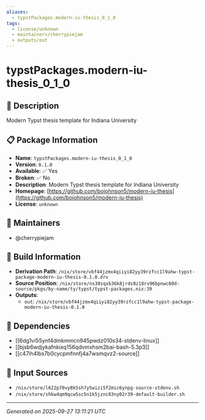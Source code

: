 ```yaml
---
aliases:
  - typstPackages.modern-iu-thesis_0_1_0
tags:
  - license/unknown
  - maintainers/cherrypiejam
  - outputs/out
---
```


# typstPackages.modern-iu-thesis_0_1_0

## 📝 Description

Modern Typst thesis template for Indiana University

## 📋 Package Information

- **Name**: `typstPackages.modern-iu-thesis_0_1_0`
- **Version**: `0.1.0`
- **Available**: ✅ Yes
- **Broken**: ✅ No
- **Description**: Modern Typst thesis template for Indiana University
- **Homepage**: [https://github.com/bojohnson5/modern-iu-thesis](https://github.com/bojohnson5/modern-iu-thesis)
- **License**: `unknown`
## 👥 Maintainers

- @cherrypiejam


## 🔧 Build Information

- **Derivation Path**: `/nix/store/vbf44jzmx4qiiyi82yy39rzfcc1l9ahw-typst-package-modern-iu-thesis-0.1.0.drv`
- **Source Position**: `/nix/store/ns30sqxb36k8jrds8z18rv96bpnwc60d-source/pkgs/by-name/ty/typst/typst-packages.nix:39`
- **Outputs**:
  - `out`:  `/nix/store/vbf44jzmx4qiiyi82yy39rzfcc1l9ahw-typst-package-modern-iu-thesis-0.1.0`

## 🔗 Dependencies

- [[6dg1vi55ynf4dmkmmcn945pwdz010s34-stdenv-linux]]
- [[bjsb6wdjykafnkixq156qdvmxhsm2bai-bash-5.3p3]]
- [[c47ih4lbs7b0cycpmfnnfj4a7wsmqvz2-source]]

## 📁 Input Sources

- `/nix/store/l622p70vy8k5sh7y5wizi5f2mic6ynpg-source-stdenv.sh`
- `/nix/store/shkw4qm9qcw5sc5n1k5jznc83ny02r39-default-builder.sh`

---
*Generated on 2025-09-27 13:11:21 UTC*
